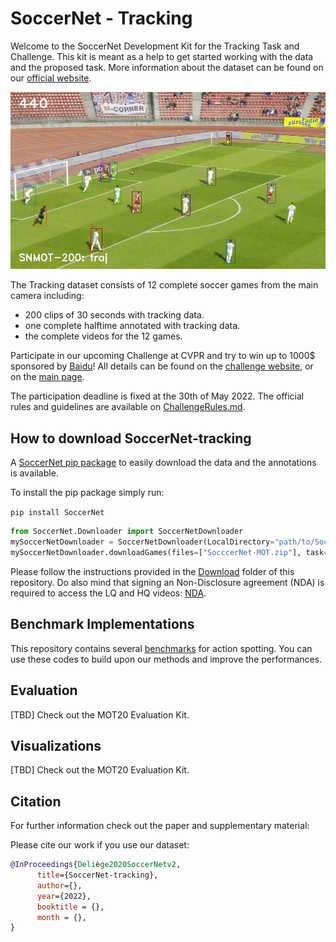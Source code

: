 # SoccerNet - Tracking

Welcome to the SoccerNet Development Kit for the Tracking Task and Challenge. This kit is meant as a help to get started working with the data and the proposed task. More information about the dataset can be found on our [official website](https://soccer-net.org/).

<p align="center"><img src="Images/GraphicalAbstract-tracking.png" width="640"></p>

The Tracking dataset consists of 12 complete soccer games from the main camera including:
 - 200 clips of 30 seconds with tracking data.
 - one complete halftime annotated with tracking data.
 - the complete videos for the 12 games.

Participate in our upcoming Challenge at CVPR and try to win up to 1000$ sponsored by [Baidu](https://www.baidu.com/)! All details can be found on the [challenge website](https://eval.ai/web/challenges/challenge-page/761/overview), or on the [main page](https://soccer-net.org/).

The participation deadline is fixed at the 30th of May 2022.
The official rules and guidelines are available on [ChallengeRules.md](ChallengeRules.md).

## How to download SoccerNet-tracking

A [SoccerNet pip package](https://pypi.org/project/SoccerNet/) to easily download the data and the annotations is available. 

To install the pip package simply run:

<code>pip install SoccerNet</code>

```python
from SoccerNet.Downloader import SoccerNetDownloader
mySoccerNetDownloader = SoccerNetDownloader(LocalDirectory="path/to/SoccerNet")
mySoccerNetDownloader.downloadGames(files=["SocccerNet-MOT.zip"], task="tracking") # download frames and labels for the 150 clips of the challenge - Requires around 30 GB of local storage
```

Please follow the instructions provided in the [Download](Download) folder of this repository. Do also mind that signing an Non-Disclosure agreement (NDA) is required to access the LQ and HQ videos: [NDA](https://docs.google.com/forms/d/e/1FAIpQLSfYFqjZNm4IgwGnyJXDPk2Ko_lZcbVtYX73w5lf6din5nxfmA/viewform).

## Benchmark Implementations

This repository contains several [benchmarks](Benchmarks) for action spotting. You can use these codes to build upon our methods and improve the performances.

## Evaluation

[TBD] Check out the MOT20 Evaluation Kit.

## Visualizations

[TBD] Check out the MOT20 Evaluation Kit.

## Citation

For further information check out the paper and supplementary material:

Please cite our work if you use our dataset:
```bibtex
@InProceedings{Deliège2020SoccerNetv2,
      title={SoccerNet-tracking}, 
      author={},
      year={2022},
      booktitle = {},
      month = {},
}
```
